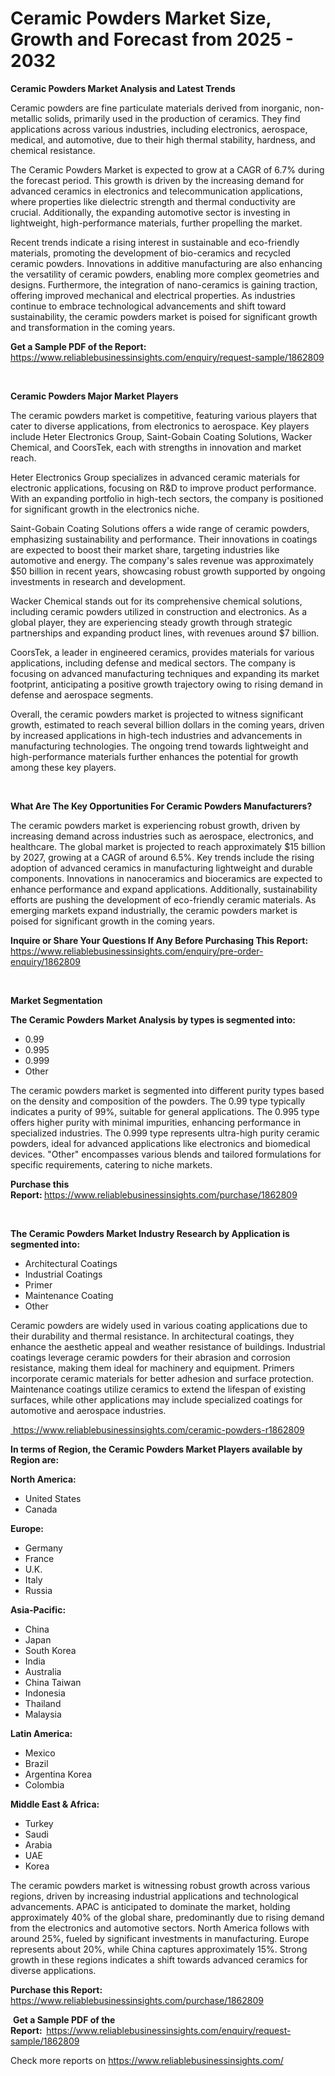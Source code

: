 <p><h1>Ceramic Powders Market Size, Growth and Forecast from 2025 - 2032</h1></p><p><strong>Ceramic Powders Market Analysis and Latest Trends</strong></p>
<p><p>Ceramic powders are fine particulate materials derived from inorganic, non-metallic solids, primarily used in the production of ceramics. They find applications across various industries, including electronics, aerospace, medical, and automotive, due to their high thermal stability, hardness, and chemical resistance. </p><p>The Ceramic Powders Market is expected to grow at a CAGR of 6.7% during the forecast period. This growth is driven by the increasing demand for advanced ceramics in electronics and telecommunication applications, where properties like dielectric strength and thermal conductivity are crucial. Additionally, the expanding automotive sector is investing in lightweight, high-performance materials, further propelling the market.</p><p>Recent trends indicate a rising interest in sustainable and eco-friendly materials, promoting the development of bio-ceramics and recycled ceramic powders. Innovations in additive manufacturing are also enhancing the versatility of ceramic powders, enabling more complex geometries and designs. Furthermore, the integration of nano-ceramics is gaining traction, offering improved mechanical and electrical properties. As industries continue to embrace technological advancements and shift toward sustainability, the ceramic powders market is poised for significant growth and transformation in the coming years.</p></p>
<p><strong>Get a Sample PDF of the Report:&nbsp;</strong> <a href="https://www.reliablebusinessinsights.com/enquiry/request-sample/1862809?utm_campaign=3134&utm_medium=2&utm_source=Github&utm_content=ia&utm_term=31032025&utm_id=ceramic-powders">https://www.reliablebusinessinsights.com/enquiry/request-sample/1862809</a></p>
<p>&nbsp;</p>
<p><strong>Ceramic Powders Major Market Players</strong></p>
<p><p>The ceramic powders market is competitive, featuring various players that cater to diverse applications, from electronics to aerospace. Key players include Heter Electronics Group, Saint-Gobain Coating Solutions, Wacker Chemical, and CoorsTek, each with strengths in innovation and market reach.</p><p>Heter Electronics Group specializes in advanced ceramic materials for electronic applications, focusing on R&D to improve product performance. With an expanding portfolio in high-tech sectors, the company is positioned for significant growth in the electronics niche.</p><p>Saint-Gobain Coating Solutions offers a wide range of ceramic powders, emphasizing sustainability and performance. Their innovations in coatings are expected to boost their market share, targeting industries like automotive and energy. The company's sales revenue was approximately $50 billion in recent years, showcasing robust growth supported by ongoing investments in research and development.</p><p>Wacker Chemical stands out for its comprehensive chemical solutions, including ceramic powders utilized in construction and electronics. As a global player, they are experiencing steady growth through strategic partnerships and expanding product lines, with revenues around $7 billion.</p><p>CoorsTek, a leader in engineered ceramics, provides materials for various applications, including defense and medical sectors. The company is focusing on advanced manufacturing techniques and expanding its market footprint, anticipating a positive growth trajectory owing to rising demand in defense and aerospace segments.</p><p>Overall, the ceramic powders market is projected to witness significant growth, estimated to reach several billion dollars in the coming years, driven by increased applications in high-tech industries and advancements in manufacturing technologies. The ongoing trend towards lightweight and high-performance materials further enhances the potential for growth among these key players.</p></p>
<p>&nbsp;</p>
<p><strong>What Are The Key Opportunities For Ceramic Powders Manufacturers?</strong></p>
<p><p>The ceramic powders market is experiencing robust growth, driven by increasing demand across industries such as aerospace, electronics, and healthcare. The global market is projected to reach approximately $15 billion by 2027, growing at a CAGR of around 6.5%. Key trends include the rising adoption of advanced ceramics in manufacturing lightweight and durable components. Innovations in nanoceramics and bioceramics are expected to enhance performance and expand applications. Additionally, sustainability efforts are pushing the development of eco-friendly ceramic materials. As emerging markets expand industrially, the ceramic powders market is poised for significant growth in the coming years.</p></p>
<p><strong>Inquire or Share Your Questions If Any Before Purchasing This Report:</strong> <a href="https://www.reliablebusinessinsights.com/enquiry/pre-order-enquiry/1862809?utm_campaign=3134&utm_medium=2&utm_source=Github&utm_content=ia&utm_term=31032025&utm_id=ceramic-powders">https://www.reliablebusinessinsights.com/enquiry/pre-order-enquiry/1862809</a></p>
<p>&nbsp;</p>
<p><strong>Market Segmentation</strong></p>
<p><strong>The Ceramic Powders Market Analysis by types is segmented into:</strong></p>
<p><ul><li>0.99</li><li>0.995</li><li>0.999</li><li>Other</li></ul></p>
<p><p>The ceramic powders market is segmented into different purity types based on the density and composition of the powders. The 0.99 type typically indicates a purity of 99%, suitable for general applications. The 0.995 type offers higher purity with minimal impurities, enhancing performance in specialized industries. The 0.999 type represents ultra-high purity ceramic powders, ideal for advanced applications like electronics and biomedical devices. "Other" encompasses various blends and tailored formulations for specific requirements, catering to niche markets.</p></p>
<p><strong>Purchase this Report:&nbsp;</strong><a href="https://www.reliablebusinessinsights.com/purchase/1862809?utm_campaign=3134&utm_medium=2&utm_source=Github&utm_content=ia&utm_term=31032025&utm_id=ceramic-powders">https://www.reliablebusinessinsights.com/purchase/1862809</a></p>
<p>&nbsp;</p>
<p><strong>The Ceramic Powders Market Industry Research by Application is segmented into:</strong></p>
<p><ul><li>Architectural Coatings</li><li>Industrial Coatings</li><li>Primer</li><li>Maintenance Coating</li><li>Other</li></ul></p>
<p><p>Ceramic powders are widely used in various coating applications due to their durability and thermal resistance. In architectural coatings, they enhance the aesthetic appeal and weather resistance of buildings. Industrial coatings leverage ceramic powders for their abrasion and corrosion resistance, making them ideal for machinery and equipment. Primers incorporate ceramic materials for better adhesion and surface protection. Maintenance coatings utilize ceramics to extend the lifespan of existing surfaces, while other applications may include specialized coatings for automotive and aerospace industries.</p></p>
<p><a href="https://www.reliablebusinessinsights.com/ceramic-powders-r1862809?utm_campaign=3134&utm_medium=2&utm_source=Github&utm_content=ia&utm_term=31032025&utm_id=ceramic-powders">&nbsp;https://www.reliablebusinessinsights.com/ceramic-powders-r1862809</a></p>
<p><strong>In terms of Region, the Ceramic Powders Market Players available by Region are:</strong></p>
<p>
    <p> <strong> North America: </strong>
        <ul>
            <li>United States</li>
            <li>Canada</li>
        </ul>
        </p> 
    <p> <strong> Europe: </strong>
        <ul>
            <li>Germany</li>
            <li>France</li>
            <li>U.K.</li>
            <li>Italy</li>
            <li>Russia</li>
        </ul>
        </p> 
    <p> <strong> Asia-Pacific: </strong>
        <ul>
            <li>China</li>
            <li>Japan</li>
            <li>South Korea</li>
            <li>India</li>
            <li>Australia</li>
            <li>China Taiwan</li>
            <li>Indonesia</li>
            <li>Thailand</li>
            <li>Malaysia</li>
        </ul>
        </p> 
    <p> <strong> Latin America: </strong>
        <ul>
            <li>Mexico</li>
            <li>Brazil</li>
            <li>Argentina Korea</li>
            <li>Colombia</li>
        </ul>
        </p> 
    <p> <strong> Middle East & Africa: </strong>
        <ul>
            <li>Turkey</li>
            <li>Saudi</li>
            <li>Arabia</li>
            <li>UAE</li>
            <li>Korea</li>
        </ul>
    </p>
    </p>
<p><p>The ceramic powders market is witnessing robust growth across various regions, driven by increasing industrial applications and technological advancements. APAC is anticipated to dominate the market, holding approximately 40% of the global share, predominantly due to rising demand from the electronics and automotive sectors. North America follows with around 25%, fueled by significant investments in manufacturing. Europe represents about 20%, while China captures approximately 15%. Strong growth in these regions indicates a shift towards advanced ceramics for diverse applications.</p></p>
<p><strong>Purchase this Report: </strong><a href="https://www.reliablebusinessinsights.com/purchase/1862809?utm_campaign=3134&utm_medium=2&utm_source=Github&utm_content=ia&utm_term=31032025&utm_id=ceramic-powders">https://www.reliablebusinessinsights.com/purchase/1862809</a></p>
<p>&nbsp;<strong>Get a Sample PDF of the Report:&nbsp;&nbsp;</strong><a href="https://www.reliablebusinessinsights.com/enquiry/request-sample/1862809?utm_campaign=3134&utm_medium=2&utm_source=Github&utm_content=ia&utm_term=31032025&utm_id=ceramic-powders">https://www.reliablebusinessinsights.com/enquiry/request-sample/1862809</a></p>
<p><strong></strong></p>
<p>Check more reports on <a href="https://www.reliablebusinessinsights.com/?utm_campaign=3134&utm_medium=2&utm_source=Github&utm_content=ia&utm_term=31032025&utm_id=ceramic-powders">https://www.reliablebusinessinsights.com/</a></p>